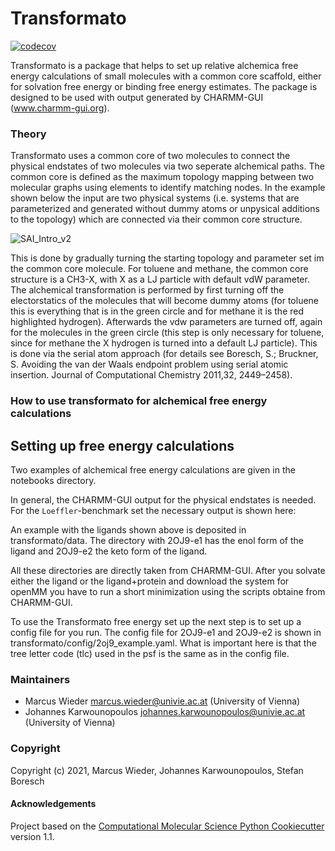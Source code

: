 Transformato
==============================
[//]: # (Badges)
[![codecov](https://codecov.io/gh/wiederm/transformato/branch/master/graph/badge.svg)](https://codecov.io/gh/wiederm/transformato/branch/master)

Transformato is a package that helps to set up relative alchemica free energy calculations of small molecules with a common core scaffold, either for solvation free energy or binding free energy estimates. The package is designed to be used with output generated by CHARMM-GUI (www.charmm-gui.org).

### Theory

Transformato uses a common core of two molecules to connect the physical endstates of two molecules via two seperate alchemical paths. The common core is defined as the maximum topology mapping between two molecular graphs using elements to identify matching nodes.
In the example shown below the input are two physical systems (i.e. systems that are parameterized and generated without dummy atoms or unpysical additions to the topology) which are connected via their common core structure.

![SAI_Intro_v2](https://user-images.githubusercontent.com/31651017/138686499-bb678b83-cc80-456a-b33d-0284a7405927.png)

This is done by gradually turning the starting topology and parameter set im the common core molecule. For toluene and methane, the common core structure is a CH3-X, with X as a LJ particle with default vdW parameter. The alchemical transformation is performed by first turning off the electorstatics of the molecules that will become dummy atoms (for toluene this is everything that is in the green circle and for methane it is the red highlighted hydrogen). Afterwards the vdw parameters are turned off, again for the molecules in the green circle (this step is only necessary for toluene, since for methane the X hydrogen is turned into a default LJ particle). This is done via the serial atom approach (for details see  Boresch, S.;  Bruckner, S. Avoiding the van der Waals endpoint problem using serial atomic  insertion. Journal of Computational Chemistry 2011,32, 2449–2458).


### How to use transformato for alchemical free energy calculations

## Setting up free energy calculations

Two examples of alchemical free energy calculations are given in the notebooks directory.

In general, the CHARMM-GUI output for the physical endstates is needed.
For the `Loeffler`-benchmark set the necessary  output is shown here:  

An example with the ligands shown above is deposited in transformato/data.
The directory with 2OJ9-e1 has the enol form of the ligand and 2OJ9-e2 the keto form of the ligand.

All these directories are directly taken from CHARMM-GUI. After you solvate either the ligand or the ligand+protein and download the system for openMM you have to run a short minimization using the scripts obtaine from CHARMM-GUI.

To use the Transformato free energy set up the next step is to set up a config file for you run.
The config file for 2OJ9-e1 and 2OJ9-e2 is shown in transformato/config/2oj9_example.yaml.
What is important here is that the tree letter code (tlc) used in the psf is the same as in the config file.



### Maintainers

- Marcus Wieder <marcus.wieder@univie.ac.at> (University of Vienna)
- Johannes Karwounopoulos <johannes.karwounopoulos@univie.ac.at> (University of Vienna)


### Copyright

Copyright (c) 2021, Marcus Wieder, Johannes Karwounopoulos, Stefan Boresch


#### Acknowledgements
 
Project based on the 
[Computational Molecular Science Python Cookiecutter](https://github.com/molssi/cookiecutter-cms) version 1.1.
